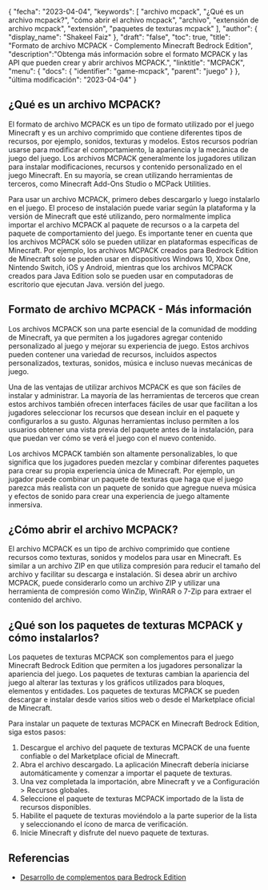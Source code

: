 {
"fecha": "2023-04-04",
  "keywords": [
"archivo mcpack",
"¿Qué es un archivo mcpack?",
"cómo abrir el archivo mcpack",
"archivo",
"extensión de archivo mcpack",
"extensión",
"paquetes de texturas mcpack"
],
  "author": {
"display_name": "Shakeel Faiz"
},
"draft": "false",
"toc": true,
"title": "Formato de archivo MCPACK - Complemento Minecraft Bedrock Edition",
  "description":"Obtenga más información sobre el formato MCPACK y las API que pueden crear y abrir archivos MCPACK.",
"linktitle": "MCPACK",
  "menu": {
    "docs": {
      "identifier": "game-mcpack",
"parent": "juego"
}
},
"última modificación": "2023-04-04"
}

## ¿Qué es un archivo MCPACK?

El formato de archivo MCPACK es un tipo de formato utilizado por el juego Minecraft y es un archivo comprimido que contiene diferentes tipos de recursos, por ejemplo, sonidos, texturas y modelos. Estos recursos podrían usarse para modificar el comportamiento, la apariencia y la mecánica de juego del juego. Los archivos MCPACK generalmente los jugadores utilizan para instalar modificaciones, recursos y contenido personalizado en el juego Minecraft. En su mayoría, se crean utilizando herramientas de terceros, como Minecraft Add-Ons Studio o MCPack Utilities.

Para usar un archivo MCPACK, primero debes descargarlo y luego instalarlo en el juego. El proceso de instalación puede variar según la plataforma y la versión de Minecraft que esté utilizando, pero normalmente implica importar el archivo MCPACK al paquete de recursos o a la carpeta del paquete de comportamiento del juego. Es importante tener en cuenta que los archivos MCPACK sólo se pueden utilizar en plataformas específicas de Minecraft. Por ejemplo, los archivos MCPACK creados para Bedrock Edition de Minecraft solo se pueden usar en dispositivos Windows 10, Xbox One, Nintendo Switch, iOS y Android, mientras que los archivos MCPACK creados para Java Edition solo se pueden usar en computadoras de escritorio que ejecutan Java. versión del juego.

## Formato de archivo MCPACK - Más información

Los archivos MCPACK son una parte esencial de la comunidad de modding de Minecraft, ya que permiten a los jugadores agregar contenido personalizado al juego y mejorar su experiencia de juego. Estos archivos pueden contener una variedad de recursos, incluidos aspectos personalizados, texturas, sonidos, música e incluso nuevas mecánicas de juego.

Una de las ventajas de utilizar archivos MCPACK es que son fáciles de instalar y administrar. La mayoría de las herramientas de terceros que crean estos archivos también ofrecen interfaces fáciles de usar que facilitan a los jugadores seleccionar los recursos que desean incluir en el paquete y configurarlos a su gusto. Algunas herramientas incluso permiten a los usuarios obtener una vista previa del paquete antes de la instalación, para que puedan ver cómo se verá el juego con el nuevo contenido.

Los archivos MCPACK también son altamente personalizables, lo que significa que los jugadores pueden mezclar y combinar diferentes paquetes para crear su propia experiencia única de Minecraft. Por ejemplo, un jugador puede combinar un paquete de texturas que haga que el juego parezca más realista con un paquete de sonido que agregue nueva música y efectos de sonido para crear una experiencia de juego altamente inmersiva.

## ¿Cómo abrir el archivo MCPACK?

El archivo MCPACK es un tipo de archivo comprimido que contiene recursos como texturas, sonidos y modelos para usar en Minecraft. Es similar a un archivo ZIP en que utiliza compresión para reducir el tamaño del archivo y facilitar su descarga e instalación. Si desea abrir un archivo MCPACK, puede considerarlo como un archivo ZIP y utilizar una herramienta de compresión como WinZip, WinRAR o 7-Zip para extraer el contenido del archivo.

## ¿Qué son los paquetes de texturas MCPACK y cómo instalarlos?

Los paquetes de texturas MCPACK son complementos para el juego Minecraft Bedrock Edition que permiten a los jugadores personalizar la apariencia del juego. Los paquetes de texturas cambian la apariencia del juego al alterar las texturas y los gráficos utilizados para bloques, elementos y entidades. Los paquetes de texturas MCPACK se pueden descargar e instalar desde varios sitios web o desde el Marketplace oficial de Minecraft.

Para instalar un paquete de texturas MCPACK en Minecraft Bedrock Edition, siga estos pasos:

1. Descargue el archivo del paquete de texturas MCPACK de una fuente confiable o del Marketplace oficial de Minecraft.
2. Abra el archivo descargado. La aplicación Minecraft debería iniciarse automáticamente y comenzar a importar el paquete de texturas.
3. Una vez completada la importación, abre Minecraft y ve a Configuración > Recursos globales.
4. Seleccione el paquete de texturas MCPACK importado de la lista de recursos disponibles.
5. Habilite el paquete de texturas moviéndolo a la parte superior de la lista y seleccionando el ícono de marca de verificación.
6. Inicie Minecraft y disfrute del nuevo paquete de texturas.

## Referencias

* [Desarrollo de complementos para Bedrock Edition](https://learn.microsoft.com/en-us/minecraft/creator/documents/gettingstarted)

